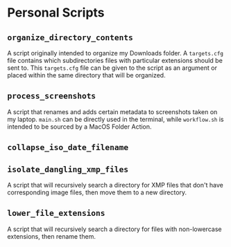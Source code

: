 # Personal Scripts

## `organize_directory_contents`

A script originally intended to organize my Downloads folder. A `targets.cfg`
file contains which subdirectories files with particular extensions should be
sent to. This `targets.cfg` file can be given to the script as an argument or
placed within the same directory that will be organized.

## `process_screenshots`

A script that renames and adds certain metadata to screenshots taken on my
laptop. `main.sh` can be directly used in the terminal, while `workflow.sh` is
intended to be sourced by a MacOS Folder Action.

## `collapse_iso_date_filename`

## `isolate_dangling_xmp_files`

A script that will recursively search a directory for XMP files that don't have
corresponding image files, then move them to a new directory.

## `lower_file_extensions`

A script that will recursively search a directory for files with non-lowercase
extensions, then rename them.
